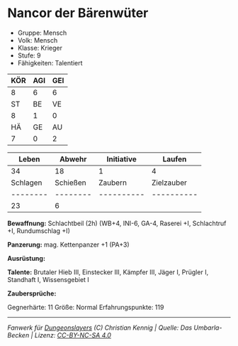 # Nancor der Bärenwüter  
- Gruppe: Mensch  
- Volk: Mensch  
- Klasse: Krieger  
- Stufe: 9  
- Fähigkeiten: Talentiert  


| KÖR | AGI | GEI |  
| --- | --- | --- |  
| 8   | 6   | 6   |
| ST  | BE  | VE  |  
| 8   | 1   | 0   |
| HÄ  | GE  | AU  |  
| 7   | 0   | 2   |


| Leben    | Abwehr   | Initiative | Laufen     |
| -------- | -------- | ---------- | ---------- |
| 34       | 18       | 1          | 4          |
| Schlagen | Schießen | Zaubern    | Zielzauber |
| -------- | -------- | ---------- | ---------- |
| 23       | 6        |            |            |

**Bewaffnung:**
Schlachtbeil (2h) (WB+4, INI-6, GA-4, Raserei +I, Schlachtruf +I, Rundumschlag +I)

**Panzerung:**
mag. Kettenpanzer +1 (PA+3)

**Ausrüstung:**


**Talente:**
Brutaler Hieb III, Einstecker III, Kämpfer III, Jäger I, Prügler I, Standhaft I, Wissensgebiet I

**Zaubersprüche:**


Gegnerhärte: 11
Größe: Normal
Erfahrungspunkte: 119



___
*Fanwerk für [Dungeonslayers](https://www.dungeonslayers.net/) (C) Christian Kennig | Quelle: Das Umbarla-Becken | Lizenz: [CC-BY-NC-SA 4.0](https://creativecommons.org/licenses/by-nc-sa/4.0/deed.de)*